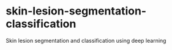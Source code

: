 # skin-lesion-segmentation-classification
Skin lesion segmentation and classification using deep learning

